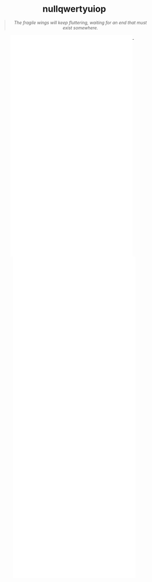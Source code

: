 <div align="center">

# nullqwertyuiop

> _The fragile wings will keep fluttering, waiting for an end that must exist somewhere._

[//]: # (Just let me rest a bit.)

  <a href="https://github.com/nullqwertyuiop">
    <img width="400" align="top" src="https://github.com/nullqwertyuiop/nullqwertyuiop/blob/main/metrics.left.svg" />
  </a>
  &emsp;
  <a href="https://github.com/nullqwertyuiop">
    <img width="400" align="top" src="https://github.com/nullqwertyuiop/nullqwertyuiop/blob/main/metrics.right.svg" />
  </a>
</div>
